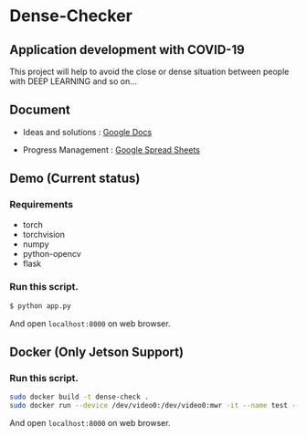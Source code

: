 Dense-Checker
===

## Application development with COVID-19

This project will help to avoid the close or dense situation between people with DEEP LEARNING and so on...

## Document

* Ideas and solutions : [Google Docs](https://docs.google.com/document/d/1SBujBopHUcR5McblwqASUc4pZSVqQubFaBeCCH0w1pM/edit?usp=sharing)

* Progress Management : [Google Spread Sheets](https://docs.google.com/spreadsheets/d/1siRg7qTlEc6rQirJbn1OY48E0qZ5ZRyTXaP1s8RAq74/edit?usp=sharing)

## Demo (Current status)

### Requirements

* torch
* torchvision
* numpy
* python-opencv
* flask

### Run this script.
```bash
$ python app.py
```

And open `localhost:8000` on web browser. 

## Docker (Only Jetson Support)

### Run this script.
```bash
sudo docker build -t dense-check .
sudo docker run --device /dev/video0:/dev/video0:mwr -it --name test --runtime nvidia --network host -p 8000:8000 -t dense-check
```

And open `localhost:8000` on web browser. 
